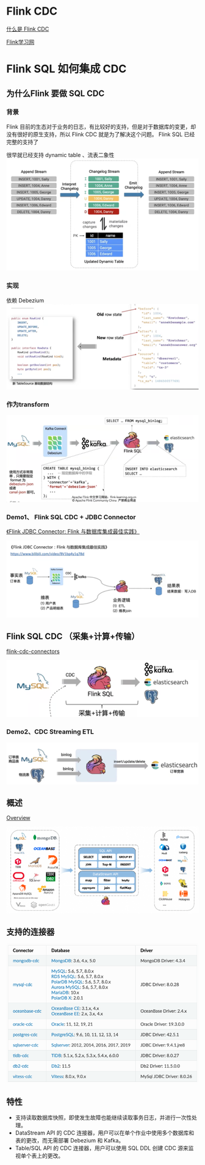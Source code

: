 # Flink CDC
[什么是 Flink CDC](https://github.com/ververica/flink-cdc-connectors)

[Flink学习网](https://flink-learning.org.cn/)

# Flink SQL 如何集成 CDC
## 为什么Flink 要做 SQL CDC
### 背景
Flink 目前的生态对于业务的日志，有比较好的支持，但是对于数据库的变更，却没有很好的原生支持，所以 Flink CDC 就是为了解决这个问题。
Flink SQL 已经完整的支持了

很早就已经支持 dynamic table 、流表二象性
![changeLog.png](images%2FchangeLog.png)
### 实现
依赖 Debezium
![img.png](images/img.png)
### 作为transform
![asTransformer.png](images%2FasTransformer.png)

### Demo1、 Flink SQL CDC + JDBC Connector

[《Flink JDBC Connector: Flink 与数据库集成最佳实践》](https://www.bilibili.com/video/BV1bp4y1q78d/?vd_source=813e06e79e80b4bb9b0ae52ab18d766c)

![flinkSQLCDC_JDBCConnector.png](images%2FflinkSQLCDC_JDBCConnector.png)


## Flink SQL CDC （采集+计算+传输）
[flink-cdc-connectors](https://github.com/ververica/flink-cdc-connectors)

![flinkSQLCDC_ETL.png](images%2FflinkSQLCDC_ETL.png)

### Demo2、CDC Streaming ETL
![CDCStreamingETL.jpg](images%2FCDCStreamingETL.jpg)

## 概述
[Overview](https://ververica.github.io/flink-cdc-connectors/master/content/about.html) 

![Flink CDC](images/flink-cdc.png)

## 支持的连接器
![support-connector.png](images%2Fsupport-connector.png)

## 特性
- 支持读取数据库快照，即使发生故障也能继续读取事务日志，并进行一次性处理。
- DataStream API 的 CDC 连接器，用户可以在单个作业中使用多个数据库和表的更改，而无需部署 Debezium 和 Kafka。
- Table/SQL API 的 CDC 连接器，用户可以使用 SQL DDL 创建 CDC 源来监视单个表上的更改。
